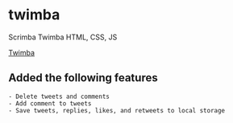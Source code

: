 # twimba
 Scrimba Twimba HTML, CSS, JS
 	
  [Twimba](https://resilient-crepe-6cadd2.netlify.app/)
  
  ## Added the following features
    - Delete tweets and comments
    - Add comment to tweets
    - Save tweets, replies, likes, and retweets to local storage
